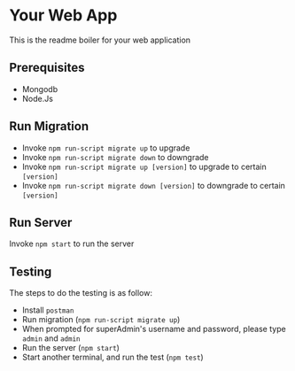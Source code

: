 # Your Web App
This is the readme boiler for your web application

## Prerequisites
* Mongodb
* Node.Js

## Run Migration
* Invoke `npm run-script migrate up` to upgrade 
* Invoke `npm run-script migrate down` to downgrade 
* Invoke `npm run-script migrate up [version]` to upgrade to certain `[version]`
* Invoke `npm run-script migrate down [version]` to downgrade to certain `[version]`

## Run Server
Invoke `npm start` to run the server

## Testing
The steps to do the testing is as follow:
* Install `postman`
* Run migration (`npm run-script migrate up`)
* When prompted for superAdmin's username and password, please type `admin` and `admin`
* Run the server (`npm start`)
* Start another terminal, and run the test (`npm test`)
